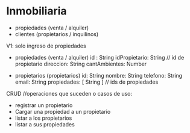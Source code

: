 # Inmobiliaria

- propiedades (venta / alquiler)
- clientes (propietarios / inquilinos)

V1: solo ingreso de propiedades

- propiedades (venta / alquiler)
  id : String
  idPropietario: String // id de propietario
  direccion: String
  cantAmbientes: Number

- propietarios (propietarios)
  id: String
  nombre: String
  telefono: String
  email: String
  propiedades: [ String ] // ids de propiedades

CRUD //operaciones que suceden o casos de uso:

- registrar un propietario
- Cargar una propiedad a un propietario
- listar a los propietarios
- listar a sus propiedades
